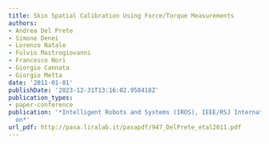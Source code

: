 ```yaml
---
title: Skin Spatial Calibration Using Force/Torque Measurements
authors:
- Andrea Del Prete
- Simone Denei
- Lorenzo Natale
- Fulvio Mastrogiovanni
- Francesco Nori
- Giorgio Cannata
- Giorgio Metta
date: '2011-01-01'
publishDate: '2023-12-31T13:16:02.958418Z'
publication_types:
- paper-conference
publication: '*Intelligent Robots and Systems (IROS), IEEE/RSJ International Conference
  on*'
url_pdf: http://pasa.liralab.it/pasapdf/947_DelPrete_etal2011.pdf
---
```

